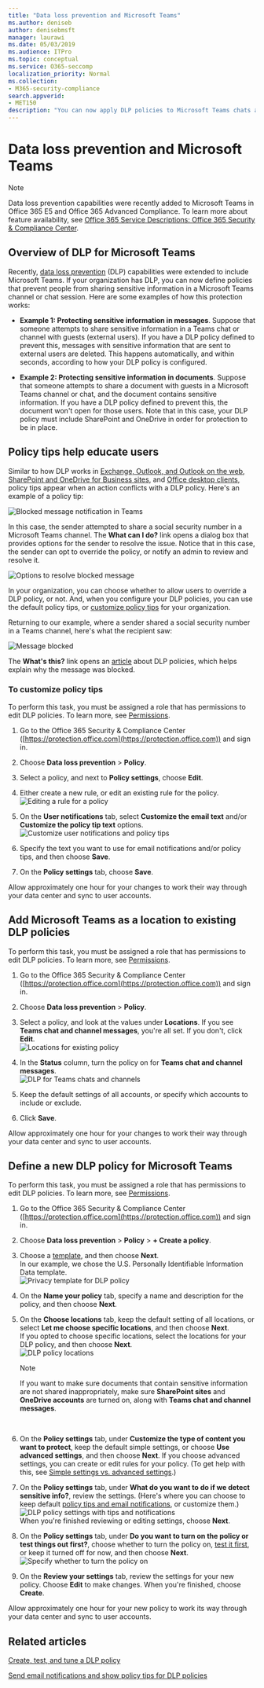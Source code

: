 ```yaml
---
title: "Data loss prevention and Microsoft Teams"
ms.author: deniseb
author: denisebmsft
manager: laurawi
ms.date: 05/03/2019
ms.audience: ITPro
ms.topic: conceptual
ms.service: O365-seccomp
localization_priority: Normal
ms.collection: 
- M365-security-compliance
search.appverid: 
- MET150
description: "You can now apply DLP policies to Microsoft Teams chats and channels. Read this article to learn more about how it works."
---
```


# Data loss prevention and Microsoft Teams

> [!NOTE]
> Data loss prevention capabilities were recently added to Microsoft Teams in Office 365 E5 and Office 365 Advanced Compliance. To learn more about feature availability, see [Office 365 Service Descriptions: Office 365 Security & Compliance Center](https://docs.microsoft.com/office365/servicedescriptions/office-365-platform-service-description/office-365-securitycompliance-center).

## Overview of DLP for Microsoft Teams

Recently, [data loss prevention](data-loss-prevention-policies.md) (DLP) capabilities were extended to include Microsoft Teams. If your organization has DLP, you can now define policies that prevent people from sharing sensitive information in a Microsoft Teams channel or chat session. Here are some examples of how this protection works:

- **Example 1: Protecting sensitive information in messages**. Suppose that someone attempts to share sensitive information in a Teams chat or channel with guests (external users). If you have a DLP policy defined to prevent this, messages with sensitive information that are sent to external users are deleted. This happens automatically, and within seconds, according to how your DLP policy is configured.

- **Example 2: Protecting sensitive information in documents**. Suppose that someone attempts to share a document with guests in a Microsoft Teams channel or chat, and the document contains sensitive information. If you have a DLP policy defined to prevent this, the document won't open for those users. Note that in this case, your DLP policy must include SharePoint and OneDrive in order for protection to be in place.

## Policy tips help educate users

Similar to how DLP works in [Exchange, Outlook, and Outlook on the web](data-loss-prevention-policies.md#policy-evaluation-in-exchange-online-outlook-and-outlook-on-the-web), [SharePoint and OneDrive for Business sites](data-loss-prevention-policies.md#policy-evaluation-in-onedrive-for-business-and-sharepoint-online-sites), and [Office desktop clients](data-loss-prevention-policies.md#policy-evaluation-in-the-office-desktop-programs), policy tips appear when an action conflicts with a DLP policy. Here's an example of a policy tip:

![Blocked message notification in Teams](media/dlp-teams-blockedmessage-notification.png)

In this case, the sender attempted to share a social security number in a Microsoft Teams channel. The **What can I do?** link opens a dialog box that provides options for the sender to resolve the issue. Notice that in this case, the sender can opt to override the policy, or notify an admin to review and resolve it.

![Options to resolve blocked message](media/dlp-teams-blockedmessage-possibleactions.png)

In your organization, you can choose whether to allow users to override a DLP policy, or not. And, when you configure your DLP policies, you can use the default policy tips, or [customize policy tips](#to-customize-policy-tips) for your organization. 

Returning to our example, where a sender shared a social security number in a Teams channel, here's what the recipient saw:

![Message blocked](media/dlp-teams-blockedmessage-notification-to-user.png)

The **What's this?** link opens an [article](data-loss-prevention-policies.md) about DLP policies, which helps explain why the message was blocked.

### To customize policy tips

To perform this task, you must be assigned a role that has permissions to edit DLP policies. To learn more, see [Permissions](data-loss-prevention-policies.md#permissions).

1. Go to the Office 365 Security & Compliance Center ([https://protection.office.com](https://protection.office.com)) and sign in.

2. Choose **Data loss prevention** > **Policy**. 

3. Select a policy, and next to **Policy settings**, choose **Edit**.

4. Either create a new rule, or edit an existing rule for the policy.<br/>![Editing a rule for a policy](media/dlp-teams-editrule.png)<br/>

5. On the **User notifications** tab, select **Customize the email text** and/or **Customize the policy tip text** options.<br/>![Customize user notifications and policy tips](media/dlp-teams-editrule-usernotifications.png)<br/>  

6. Specify the text you want to use for email notifications and/or policy tips, and then choose **Save**. 

7. On the **Policy settings** tab, choose **Save**.

Allow approximately one hour for your changes to work their way through your data center and sync to user accounts.
 
## Add Microsoft Teams as a location to existing DLP policies

To perform this task, you must be assigned a role that has permissions to edit DLP policies. To learn more, see [Permissions](data-loss-prevention-policies.md#permissions).

1. Go to the Office 365 Security & Compliance Center ([https://protection.office.com](https://protection.office.com)) and sign in.

2. Choose **Data loss prevention** > **Policy**. 

3. Select a policy, and look at the values under **Locations**. If you see **Teams chat and channel messages**, you're all set. If you don't, click **Edit**.<br/>![Locations for existing policy](media/dlp-teams-editexistingpolicy.png)<br/>

4. In the **Status** column, turn the policy on for **Teams chat and channel messages**.<br/>![DLP for Teams chats and channels](media/dlp-teams-addteamschatschannels.png)<br/>

5. Keep the default settings of all accounts, or specify which accounts to include or exclude.

6. Click **Save**.

Allow approximately one hour for your changes to work their way through your data center and sync to user accounts.

## Define a new DLP policy for Microsoft Teams

To perform this task, you must be assigned a role that has permissions to edit DLP policies. To learn more, see [Permissions](data-loss-prevention-policies.md#permissions).

1. Go to the Office 365 Security & Compliance Center ([https://protection.office.com](https://protection.office.com)) and sign in.

2. Choose **Data loss prevention** > **Policy** > **+ Create a policy**. 

3. Choose a [template](data-loss-prevention-policies.md#dlp-policy-templates), and then choose **Next**.<br/>In our example, we chose the U.S. Personally Identifiable Information Data template.<br/>![Privacy template for DLP policy](media/dlp-teams-createnewpolicy-template.png)<br/>

4. On the **Name your policy** tab, specify a name and description for the policy, and then choose **Next**. 

5. On the **Choose locations** tab, keep the default setting of all locations, or select **Let me choose specific locations**, and then choose **Next**.<br/>If you opted to choose specific locations, select the locations for your DLP policy, and then choose **Next**.<br/>![DLP policy locations](media/dlp-teams-selectlocationsnewpolicy.png)<br/>
    > [!NOTE]
    > If you want to make sure documents that contain sensitive information are not shared inappropriately, make sure **SharePoint sites** and **OneDrive accounts** are turned on, along with **Teams chat and channel messages**.
<br/>

6. On the **Policy settings** tab, under **Customize the type of content you want to protect**, keep the default simple settings, or choose **Use advanced settings**, and then choose **Next**. If you choose advanced settings, you can create or edit rules for your policy. (To get help with this, see [Simple settings vs. advanced settings](data-loss-prevention-policies.md#simple-settings-vs-advanced-settings).)

7.  On the **Policy settings** tab, under **What do you want to do if we detect sensitive info?**, review the settings. (Here's where you can choose to keep default [policy tips and email notifications](use-notifications-and-policy-tips.md), or customize them.)<br/>![DLP policy settings with tips and notifications](media/dlp-teams-policysettings-tipsemails.png)<br/>When you're finished reviewing or editing settings, choose **Next**.

8. On the **Policy settings** tab, under **Do you want to turn on the policy or test things out first?**, choose whether to turn the policy on, [test it first](data-loss-prevention-policies.md#roll-out-dlp-policies-gradually-with-test-mode), or keep it turned off for now, and then choose **Next**.<br/>![Specify whether to turn the policy on](media/dlp-teams-policysettings-turnonnow.png)<br/>

9. On the **Review your settings** tab, review the settings for your new policy. Choose **Edit** to make changes. When you're finished, choose **Create**. 

Allow approximately one hour for your new policy to work its way through your data center and sync to user accounts.

## Related articles

[Create, test, and tune a DLP policy](create-test-tune-dlp-policy.md)

[Send email notifications and show policy tips for DLP policies](use-notifications-and-policy-tips.md)
